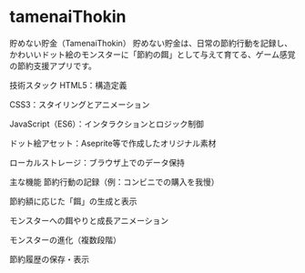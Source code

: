 # tamenaiThokin
貯めない貯金（TamenaiThokin）
貯めない貯金は、日常の節約行動を記録し、かわいいドット絵のモンスターに「節約の餌」として与えて育てる、ゲーム感覚の節約支援アプリです。

技術スタック
HTML5：構造定義

CSS3：スタイリングとアニメーション

JavaScript（ES6）：インタラクションとロジック制御

ドット絵アセット：Aseprite等で作成したオリジナル素材

ローカルストレージ：ブラウザ上でのデータ保持

主な機能
節約行動の記録（例：コンビニでの購入を我慢）

節約額に応じた「餌」の生成と表示

モンスターへの餌やりと成長アニメーション

モンスターの進化（複数段階）

節約履歴の保存・表示
